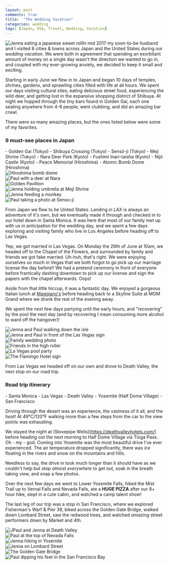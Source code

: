 ```yaml
---
layout: post
comments: true
title:  "The Wedding Vacation"
categories: wedding
tags: [Japan, USA, Travel, Wedding, Vacation]
---
```

<span class="image left"><img src="/images/wedding/japan-s01.png" alt="Jenna eating a japanese sweet roll" /></span>In mid 2017 my soon-to-be husband and I visited 8 cities & towns across Japan and the United States<!-- more --> during our *wedding vacation*. We were both in agreement that spending an exorbitant amount of money on a single day wasn't the direction we wanted to go in, and coupled with my ever-growing anxiety, we decided to keep it small and exciting.

Starting in early June we flew in to Japan and began 10 days of temples, shrines, gardens, and sprawling cities filled with life at all hours. We spent our days visiting cultural sites, eating delicious street food, experiencing the wild deer, and getting lost in the expansive shopping district of Shibuya. At night we hopped through the tiny bars found in Golden Gai, each one seating anywhere from 4-8 people, went clubbing, and did an amazing bar crawl.

There were so many amazing places, but the ones listed below were some of my favorites.

<h3>9 must-see places in Japan</h3>
- Golden Gai (Tokyo)
- Shibuya Crossing (Tokyo)
- Sensō-ji (Tokyo)
- Meji Shrine (Tokyo)
- Nara Deer Park (Kyoto)
- Fushimi Inari-taisha (Kyoto)
- Nijō Castle (Kyoto)
- Peace Memorial (Hiroshima)
- Atomic Bomb Dome (Hiroshima)

<div class="box alt">
<div class="row uniform">
<div class="4u"><span class="image fit"><img src="/images/wedding/japan02.png" alt="Hiroshima bomb dome" /></span></div>
<div class="4u"><span class="image fit"><img src="/images/wedding/japan03.png" alt="Paul with a deer at Nara" /></span></div>
<div class="4u$"><span class="image fit"><img src="/images/wedding/japan04.png" alt="Golden Pavillion" /></span></div>
<div class="4u"><span class="image fit"><img src="/images/wedding/japan05.png" alt="Jenna holding umbrella at Meji Shrine" /></span></div>
<div class="4u"><span class="image fit"><img src="/images/wedding/japan06.png" alt="Jenna feeding a monkey" /></span></div>
<div class="4u$"><span class="image fit"><img src="/images/wedding/japan07.png" alt="Paul taking a photo at Senso-ji" /></span></div>
</div>
</div>

From Japan we flew to he United States. Landing in LAX is always an adventure of it's own, but we eventually made it through and checked in to our hotel down in Santa Monica. It was here that most of our family met up with us in anticipation for the wedding day, and we spent a few days exploring and visiting family who live in Los Angeles before heading off to Las Vegas.

Yep, we got married in Las Vegas. On Monday the 26th of June at 10am, we headed off to the Chapel of the Flowers, and surrounded by family and friends we got fake married. Uh-huh, that's right. We were enjoying ourselves so much in Vegas that we both forgot to go pick up our marriage license the day before!! We had a pretend ceremony in front of everyone before frantically dashing downtown to pick up our license and sign the papers with the chapel afterwards. Oops!

Aside from that *little* hiccup, it was a fantastic day. We enjoyed a gorgeous Italian lunch at [Maggiano's](https://www.maggianos.com/) before heading back to a Skyline Suite at MGM Grand where we drank the rest of the evening away.

We spent the next few days partying until the early hours, and "recovering" by the pool the next day (and by recovering I mean consuming more alcohol to ward off the hangover)!

<div class="box alt">
<div class="row uniform">
<div class="4u"><span class="image fit"><img src="/images/wedding/vegas01.png" alt="Jenna and Paul walking down the isle" /></span></div>
<div class="4u"><span class="image fit"><img src="/images/wedding/vegas02.png" alt="Jenna and Paul in front of the Las Vegas sign" /></span></div>
<div class="4u$"><span class="image fit"><img src="/images/wedding/vegas03.png" alt="Family wedding photo" /></span></div>
<div class="4u"><span class="image fit"><img src="/images/wedding/vegas04.png" alt="Friends in the high roller" /></span></div>
<div class="4u"><span class="image fit"><img src="/images/wedding/vegas05.png" alt="La Vegas pool party" /></span></div>
<div class="4u$"><span class="image fit"><img src="/images/wedding/vegas06.png" alt="The Flamingo Hotel sign" /></span></div>
</div>
</div>

From Las Vegas we headed off on our own and drove to Death Valley, the next stop on our road trip.

<h3>Road trip itinerary</h3>
- Santa Monica
- Las Vegas
- Death Valley
- Yosemite (Half Dome Village)
- San Francisco

Driving through the desert was an experience, the vastness of it all, and the *heat*! At 49°C/120°F walking more than a few steps from the car to the view points was exhausting.

We stayed the night at (Stovepipe Wells)[https://deathvalleyhotels.com/] before heading out the next morning to Half Dome Village via Tioga Pass. Oh - my - god. Coming into Yosemite was the most beautiful drive I've ever experienced. The air temperature dropped significantly, there was *ice* floating in the rivers and snow on the mountains and hills.

Needless to say, the drive in took much longer than it should have as we couldn't help but stop *almost everywhere* to get out, soak in the breath taking view, and snap a few photos.

Over the next few days we went to Lower Yosemite Falls, hiked the Mist Trail up to Vernal Falls and Nevada Falls, ate a **HUGE PIZZA** after our 8+ hour hike, slept in a cute cabin, and watched a camp talent show!

The last leg of our trip was a stop in San Francisco, where we explored Fisherman's Warf & Pier 39, biked across the Golden Gate Bridge, walked down Lombard Street, saw the redwood trees, and watched *amazing* street performers down by Market and 4th.

<div class="box alt">
<div class="row uniform">
<div class="4u"><span class="image fit"><img src="/images/wedding/rt01.png" alt="JPaul and Jenna at Death Valley" /></span></div>
<div class="4u"><span class="image fit"><img src="/images/wedding/rt02.png" alt="Paul at the top of Nevada Falls" /></span></div>
<div class="4u$"><span class="image fit"><img src="/images/wedding/rt03.png" alt="Jenna hiking in Yosemite" /></span></div>
<div class="4u"><span class="image fit"><img src="/images/wedding/rt04.png" alt="Jenna on Lombard Street" /></span></div>
<div class="4u"><span class="image fit"><img src="/images/wedding/rt05.png" alt="The Golden Gate Bridge" /></span></div>
<div class="4u$"><span class="image fit"><img src="/images/wedding/rt06.png" alt="Paul dipping his feet in the San Francisco Bay" /></span></div>
</div>
</div>
